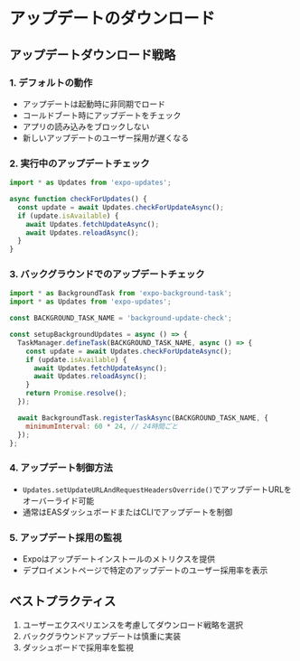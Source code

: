# アップデートのダウンロード

## アップデートダウンロード戦略

### 1. デフォルトの動作

- アップデートは起動時に非同期でロード
- コールドブート時にアップデートをチェック
- アプリの読み込みをブロックしない
- 新しいアップデートのユーザー採用が遅くなる

### 2. 実行中のアップデートチェック

```javascript
import * as Updates from 'expo-updates';

async function checkForUpdates() {
  const update = await Updates.checkForUpdateAsync();
  if (update.isAvailable) {
    await Updates.fetchUpdateAsync();
    await Updates.reloadAsync();
  }
}
```

### 3. バックグラウンドでのアップデートチェック

```javascript
import * as BackgroundTask from 'expo-background-task';
import * as Updates from 'expo-updates';

const BACKGROUND_TASK_NAME = 'background-update-check';

const setupBackgroundUpdates = async () => {
  TaskManager.defineTask(BACKGROUND_TASK_NAME, async () => {
    const update = await Updates.checkForUpdateAsync();
    if (update.isAvailable) {
      await Updates.fetchUpdateAsync();
      await Updates.reloadAsync();
    }
    return Promise.resolve();
  });

  await BackgroundTask.registerTaskAsync(BACKGROUND_TASK_NAME, {
    minimumInterval: 60 * 24, // 24時間ごと
  });
};
```

### 4. アップデート制御方法

- `Updates.setUpdateURLAndRequestHeadersOverride()`でアップデートURLをオーバーライド可能
- 通常はEASダッシュボードまたはCLIでアップデートを制御

### 5. アップデート採用の監視

- Expoはアップデートインストールのメトリクスを提供
- デプロイメントページで特定のアップデートのユーザー採用率を表示

## ベストプラクティス

1. ユーザーエクスペリエンスを考慮してダウンロード戦略を選択
2. バックグラウンドアップデートは慎重に実装
3. ダッシュボードで採用率を監視
